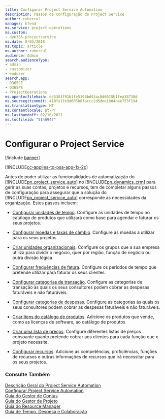 ```yaml
---
title: Configurar Project Service Automation
description: Passos de configuração do Project Service
author: ruhercul
manager: kfend
ms.service: project-operations
ms.custom:
- dyn365-projectservice
ms.date: 8/03/2018
ms.topic: article
ms.author: ruhercul
audience: Admin
search.audienceType:
- admin
- customizer
- enduser
search.app:
- D365CE
- D365PS
- ProjectOperations
ms.openlocfilehash: ec5381f91b1fe5198bd93ac8d6015b1fea38738d
ms.sourcegitcommit: 418fa1fe9d605b8faccc2d5dee1b04b4e753f194
ms.translationtype: HT
ms.contentlocale: pt-PT
ms.lasthandoff: 02/10/2021
ms.locfileid: "5146947"
---
```

# <a name="configure-project-service"></a>Configurar o Project Service

[!include [banner](../includes/psa-now-project-operations.md)]

[!INCLUDE[cc-applies-to-psa-app-1x-2x](../includes/cc-applies-to-psa-app-1x-2x.md)]

Antes de poder utilizar as funcionalidades de automatização do [!INCLUDE[pn_project_service_auto](../includes/pn-project-service-auto.md)] no [!INCLUDE[pn_dynamics_crm](../includes/pn-dynamics-crm.md)] para gerir as suas contas, projetos e recursos, tem de completar alguns passos de configuração para assegurar que a solução do [!INCLUDE[pn_project_service_auto](../includes/pn-project-service-auto.md)] corresponde às necessidades da organização. Estes passos incluem:  
  
-   [Configurar unidades de tempo](../psa/set-up-time-units.md). Configure as unidades de tempo no catálogo de produtos que utilizará como base para agendar e faturar os seus projetos.  
  
-   [Configurar moedas e taxas de câmbio](../psa/set-up-currencies-exchange-rates.md). Configure as moedas a utilizar para os seus projetos.  
  
-   [Criar unidades organizacionais](../psa/create-organizational-units.md). Configure os grupos que a sua empresa utiliza para dividir o negócio, quer por região, função de negócio ou outra divisão lógica.  
  
-   [Configurar frequências de fatura](../psa/set-up-invoice-frequencies.md). Configure os períodos de tempo que pretende utilizar para faturar os seus clientes.  
  
-   [Configurar categorias de transação](../psa/configure-transaction-categories.md). Configure as categorias de transação às quais os seus consultores podem cobrar as despesas faturáveis e não faturáveis.  
  
-   [Configurar categorias de despesas](../psa/configure-expense-categories.md). Configure as categorias às quais os seus consultores podem cobrar as despesas faturáveis e não faturáveis.  
  
-   [Criar itens do catálogo de produtos](../psa/create-product-catalog-items.md). Adicione os produtos que vende, como as licenças de software, ao catálogo de produtos.  
  
-   [Criar uma lista de preços](../psa/create-price-list.md). Configure diferentes listas de preços consoante quanto pretende cobrar aos clientes para cada função que o projeto necessite.  
  
-   [Configurar recursos](../psa/set-up-resources.md). Adicione as competências, proficiências, funções de recursos e outras informações de recursos que irá necessitar para os seus projetos.  
  
### <a name="see-also"></a>Consulte Também  
 [Descrição Geral do Project Service Automation](../psa/overview.md)   
 [Configurar Project Service Automation](../psa/configure.md)   
 [Guia do Gestor de Contas](../psa/account-manager-guide.md)   
 [Guia do Gestor de Projeto](../psa/project-manager-guide.md)   
 [Guia do Resource Manager](../psa/resource-manager-guide.md)   
 [Guia de Tempo, Despesa e Colaboração](../psa/time-expense-collaboration-guide.md)
